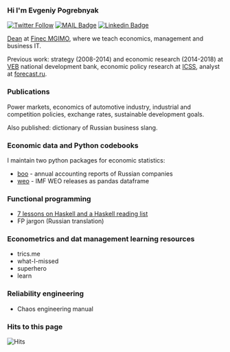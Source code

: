 ### Hi I'm Evgeniy Pogrebnyak

[![Twitter Follow](https://img.shields.io/twitter/follow/PogrebnyakE?label=Follow&style=social)](https://twitter.com/PogrebnyakE)
[![MAIL Badge](https://img.shields.io/badge/-e.pogrebnyak@gmail.com-c14438?style=flat-square&logo=Gmail&logoColor=white&link=mailto:e.pogrebnyak@gmail.com)](mailto:e.pogrebnyak@gmail.com)
[![Linkedin Badge](https://img.shields.io/badge/-eeppoo-blue?style=flat-square&logo=Linkedin&logoColor=white&link=https://www.linkedin.com/in/eeppoo/)](https://www.linkedin.com/in/eeppoo/) 

[Dean](https://mgimo.ru/people/pogrebnyak) at [Finec MGIMO](https://finec.mgimo.ru), where we teach economics, management and business IT. 
  
Previous work: strategy (2008-2014) and economic research (2014-2018) at [VEB](https://veb.ru/) national development bank,
economic policy research at [ICSS](https://icss.ru), analyst at [forecast.ru](http://www.forecast.ru/).

### Publications

Power markets, economics of automotive industry, industrial and competition policies, exchange rates, 
sustainable development goals.

<!--
Thesis (PhD Econ): [Policy parameters and regulatory controls for Russian competitive electricity market](https://ecfor.ru/publication/mehanizmy-regulirovaniya-elektroenergetiki-rossii/) 
-->

Also published: dictionary of Russian business slang.

### Economic data and Python codebooks

I maintain two python packages for economic statistics:

- [boo](https://github.com/ru-corporate/boo/) - annual accounting reports of Russian companies 
- [weo](https://github.com/epogrebnyak/weo-reader) - IMF WEO releases as pandas dataframe

### Functional programming

- [7 lessons on Haskell and a Haskell reading list](https://github.com/epogrebnyak/haskell-intro)
- FP jargon (Russian translation)

### Econometrics and dat management learning resources

- trics.me
- what-I-missed
- superhero
- learn

### Reliability engineering

- Chaos engineering manual

### Hits to this page

![Hits](https://hitcounter.pythonanywhere.com/count/tag.svg?url=https%3A%2F%2Fgithub.com%2Fepogrebnyak%2Fepogrebnyak)
